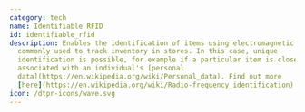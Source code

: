 ```yaml
---
category: tech
name: Identifiable RFID
id: identifiable_rfid
description: Enables the identification of items using electromagnetic fields,
  commonly used to track inventory in stores. In this case, unique
  identification is possible, for example if a particular item is closely
  associated with an individual's [personal
  data](https://en.wikipedia.org/wiki/Personal_data). Find out more
  [here](https://en.wikipedia.org/wiki/Radio-frequency_identification)
icon: /dtpr-icons/wave.svg
---
```

